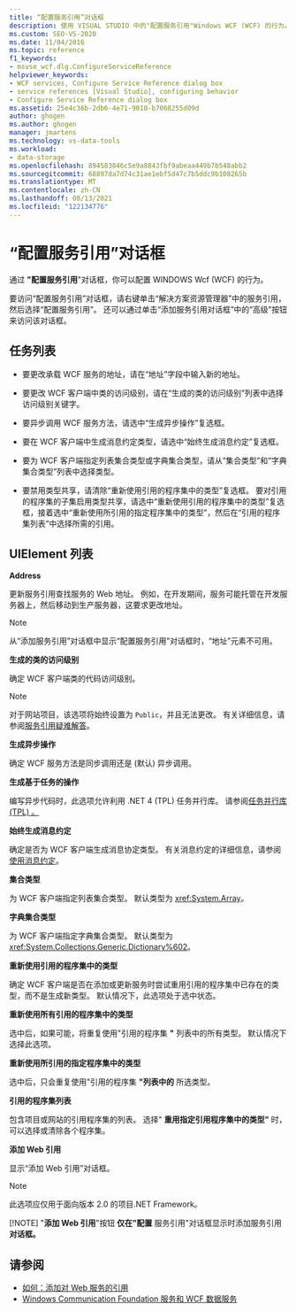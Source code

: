```yaml
---
title: “配置服务引用”对话框
description: 使用 VISUAL STUDIO 中的"配置服务引用"Windows WCF (WCF) 的行为。
ms.custom: SEO-VS-2020
ms.date: 11/04/2016
ms.topic: reference
f1_keywords:
- msvse_wcf.dlg.ConfigureServiceReference
helpviewer_keywords:
- WCF services, Configure Service Reference dialog box
- service references [Visual Studio], configuring behavior
- Configure Service Reference dialog box
ms.assetid: 25e4c36b-2db6-4e71-9010-b7068255d09d
author: ghogen
ms.author: ghogen
manager: jmartens
ms.technology: vs-data-tools
ms.workload:
- data-storage
ms.openlocfilehash: 894583846c5e9a8843fbf9abeaa449b7b548abb2
ms.sourcegitcommit: 68897da7d74c31ae1ebf5d47c7b5ddc9b108265b
ms.translationtype: MT
ms.contentlocale: zh-CN
ms.lasthandoff: 08/13/2021
ms.locfileid: "122134776"
---
```

# <a name="configure-service-reference-dialog-box"></a>“配置服务引用”对话框

通过 **"配置服务引用**"对话框，你可以配置 WINDOWS Wcf (WCF) 的行为。

要访问“配置服务引用”对话框，请右键单击“解决方案资源管理器”中的服务引用，然后选择“配置服务引用”。 还可以通过单击“添加服务引用对话框”中的“高级”按钮来访问该对话框。

## <a name="task-list"></a>任务列表

- 要更改承载 WCF 服务的地址，请在“地址”字段中输入新的地址。

- 要更改 WCF 客户端中类的访问级别，请在“生成的类的访问级别”列表中选择访问级别关键字。

- 要异步调用 WCF 服务方法，请选中“生成异步操作”复选框。

- 要在 WCF 客户端中生成消息约定类型，请选中“始终生成消息约定”复选框。

- 要为 WCF 客户端指定列表集合类型或字典集合类型，请从“集合类型”和“字典集合类型”列表中选择类型。

- 要禁用类型共享，请清除“重新使用引用的程序集中的类型”复选框。 要对引用的程序集的子集启用类型共享，请选中“重新使用引用的程序集中的类型”复选框，接着选中“重新使用所引用的指定程序集中的类型”，然后在“引用的程序集列表”中选择所需的引用。

## <a name="uielement-list"></a>UIElement 列表

**Address**

更新服务引用查找服务的 Web 地址。 例如，在开发期间，服务可能托管在开发服务器上，然后移动到生产服务器，这要求更改地址。

> [!NOTE]
> 从“添加服务引用”对话框中显示“配置服务引用”对话框时，“地址”元素不可用。

**生成的类的访问级别**

确定 WCF 客户端类的代码访问级别。

> [!NOTE]
> 对于网站项目，该选项将始终设置为 `Public`，并且无法更改。 有关详细信息，请参阅[服务引用疑难解答](../data-tools/troubleshooting-service-references.md)。

**生成异步操作**

确定 WCF 服务方法是同步调用还是 (默认) 异步调用。

**生成基于任务的操作**

编写异步代码时，此选项允许利用 .NET 4 (TPL) 任务并行库。 请参阅[任务并行库 (TPL) 。 ](/dotnet/standard/parallel-programming/task-parallel-library-tpl)

**始终生成消息约定**

确定是否为 WCF 客户端生成消息协定类型。 有关消息约定的详细信息，请参阅[使用消息约定](/dotnet/framework/wcf/feature-details/using-message-contracts)。

**集合类型**

为 WCF 客户端指定列表集合类型。 默认类型为 <xref:System.Array>。

**字典集合类型**

为 WCF 客户端指定字典集合类型。 默认类型为 <xref:System.Collections.Generic.Dictionary%602>。

**重新使用引用的程序集中的类型**

确定 WCF 客户端是否在添加或更新服务时尝试重用引用的程序集中已存在的类型，而不是生成新类型。 默认情况下，此选项处于选中状态。

**重新使用所有引用的程序集中的类型**

选中后，如果可能，将重复使用"引用的程序集 **"** 列表中的所有类型。 默认情况下选择此选项。

**重新使用所引用的指定程序集中的类型**

选中后，只会重复使用"引用的程序集 **"列表中的** 所选类型。

**引用的程序集列表**

包含项目或网站的引用程序集的列表。 选择" **重用指定引用程序集中的类型"** 时，可以选择或清除各个程序集。

**添加 Web 引用**

显示“添加 Web 引用”对话框。

> [!NOTE]
> 此选项应仅用于面向版本 2.0 的项目.NET Framework。
>
> [!NOTE]
> "**添加 Web 引用**"按钮 **仅在"配置** 服务引用"对话框显示时添加服务引用 **对话框。**

## <a name="see-also"></a>请参阅

- [如何：添加对 Web 服务的引用](how-to-add-update-or-remove-a-wcf-data-service-reference.md)
- [Windows Communication Foundation 服务和 WCF 数据服务](../data-tools/configure-service-reference-dialog-box.md)

